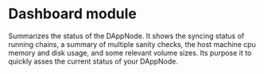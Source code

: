 # Dashboard module

Summarizes the status of the DAppNode. It shows the syncing status of running chains, a summary of multiple sanity checks, the host machine cpu memory and disk usage, and some relevant volume sizes. Its purpose it to quickly asses the current status of your DAppNode.
